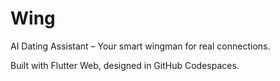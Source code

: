 # Wing

AI Dating Assistant – Your smart wingman for real connections.

Built with Flutter Web, designed in GitHub Codespaces.
